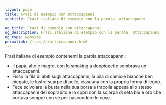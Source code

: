 ```yaml
---
layout: page
title: Frasi di esempio con attaccapanni 
subtitle: Frasi italiane di esempio con la parola  attaccapanni

og_title: Frasi di esempio con attaccapanni 
og_description: Frasi italiane di esempio con la parola  attaccapanni
og_type: website
permalink: /frasi/a/attaccapanni.html
---
```


Frasi italiane di esempio contenenti la parola attaccapanni:


- Il papà, alto e magro, con lo smoking a doppiopetto sembrava un attaccapanni.
- Fissò la fila di abiti sugli attaccapanni, la pila di camicie bianche ben piegate, le lustre scarpe di pelle, ciascuna con la propria forma di legno.
- Fece scivolare la busta nella sua borsa a tracolla appesa allo stesso attaccapanni del soprabito e la coprì con la sciarpa di seta blu e oro che portava sempre con sé per nascondere le cose.
